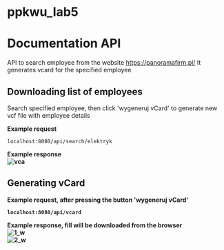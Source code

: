 # ppkwu_lab5

# Documentation API

API to search employee from the website https://panoramafirm.pl/
It generates vcard for the specified employee


## Downloading list of employees
Search specified employee, then click 'wygeneruj vCard'
to generate new vcf file with employee details

<b>Example request</b>

```
localhost:8080/api/search/elektryk
```

<b>Example response</br>
![vca](https://user-images.githubusercontent.com/75738353/145409743-8b762bb2-ef00-4557-b18a-96991410549d.jpg)



## Generating vCard

<b>Example request, after pressing the button 'wygeneruj vCard'</b>
```
localhost:8080/api/vcard
```

<b>Example response, fill will be downloaded from the browser</b></br>
![1_w](https://user-images.githubusercontent.com/75738353/145416285-a34af68b-30f6-4392-a5d8-8ff076400282.jpg)</br>
![2_w](https://user-images.githubusercontent.com/75738353/145416290-9709e5a5-90ab-4062-ae9c-fccc2f442c29.jpg)</br>

